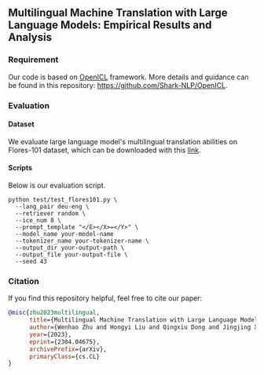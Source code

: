 ## Multilingual Machine Translation with Large Language Models: Empirical Results and Analysis
### Requirement
Our code is based on [OpenICL](https://arxiv.org/abs/2303.02913) framework.
More details and guidance can be found in this repository: https://github.com/Shark-NLP/OpenICL.

### Evaluation 

#### Dataset
We evaluate large language model's multilingual translation abilities on Flores-101 dataset, which can be downloaded with this [link](https://github.com/facebookresearch/flores/blob/main/previous_releases/flores101/README.md).

#### Scripts
Below is our evaluation script.
```shell
python test/test_flores101.py \
  --lang_pair deu-eng \
  --retriever random \
  --ice_num 8 \ 
  --prompt_template "</E></X>=</Y>" \
  --model_name your-model-name 
  --tokenizer_name your-tokenizer-name \
  --output_dir your-output-path \
  --output_file your-output-file \
  --seed 43  
```

### Citation
If you find this repository helpful, feel free to cite our paper:
```bibtex
@misc{zhu2023multilingual,
      title={Multilingual Machine Translation with Large Language Models: Empirical Results and Analysis}, 
      author={Wenhao Zhu and Hongyi Liu and Qingxiu Dong and Jingjing Xu and Shujian Huang and Lingpeng Kong and Jiajun Chen and Lei Li},
      year={2023},
      eprint={2304.04675},
      archivePrefix={arXiv},
      primaryClass={cs.CL}
}
```
